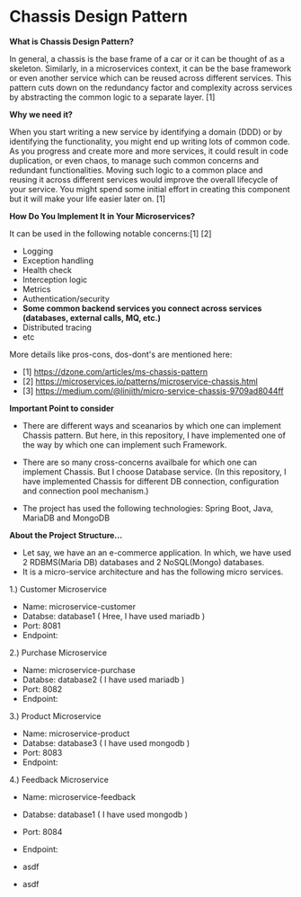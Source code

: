 # Chassis Design Pattern

**What is Chassis Design Pattern?**

In general, a chassis is the base frame of a car or it can be thought of as a skeleton. Similarly, in a microservices context, it can be the base framework or even another service which can be reused across different services. This pattern cuts down on the redundancy factor and complexity across services by abstracting the common logic to a separate layer. [1]

**Why we need it?**

When you start writing a new service by identifying a domain (DDD) or by identifying the functionality, you might end up writing lots of common code. As you progress and create more and more services, it could result in code duplication, or even chaos, to manage such common concerns and redundant functionalities. Moving such logic to a common place and reusing it across different services would improve the overall lifecycle of your service. You might spend some initial effort in creating this component but it will make your life easier later on. [1]

**How Do You Implement It in Your Microservices?**

It can be used in the following notable concerns:[1] [2]
- Logging
- Exception handling
- Health check
- Interception logic
- Metrics
- Authentication/security
- **Some common backend services you connect across services (databases, external calls, MQ, etc.)**
- Distributed tracing
- etc

More details like pros-cons, dos-dont's are mentioned here:

- [1] https://dzone.com/articles/ms-chassis-pattern
- [2] https://microservices.io/patterns/microservice-chassis.html
- [3] https://medium.com/@linjith/micro-service-chassis-9709ad8044ff



**Important Point to consider**

- There are different ways and sceanarios by which one can implement Chassis pattern. But here, in this repository, I have implemented one of the way by which one can implement such Framework. 

- There are so many cross-concerns availbale for which one can implement Chassis. But I choose Database service. (In this repository, I have implemented Chassis for different DB connection, configuration and connection pool mechanism.)

- The project has used the following technologies: Spring Boot, Java, MariaDB and MongoDB


**About the Project Structure...**

- Let say, we have an an e-commerce application. In which, we have used 2 RDBMS(Maria DB) databases and 2 NoSQL(Mongo) databases.
- It is a micro-service architecture and has the following micro services.

1.) Customer Microservice
- Name: microservice-customer
- Databse: database1 ( Hree, I have used mariadb )
- Port: 8081
- Endpoint: 

2.) Purchase Microservice
- Name: microservice-purchase
- Databse: database2 ( I have used mariadb )
- Port: 8082
- Endpoint: 

3.) Product Microservice
- Name: microservice-product
- Databse: database3 ( I have used mongodb )
- Port: 8083
- Endpoint: 

4.) Feedback Microservice
- Name: microservice-feedback
- Databse: database1 ( I have used mongodb )
- Port: 8084
- Endpoint: 


- asdf
- asdf
